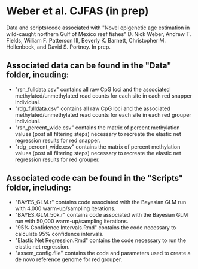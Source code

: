 # Weber et al. CJFAS (in prep)

Data and scripts/code associated with "Novel epigenetic age estimation in wild-caught northern Gulf of Mexico reef fishes" D. Nick Weber, Andrew T. Fields, William F. Patterson III, Beverly K. Barnett, Christopher M. Hollenbeck, and David S. Portnoy. In prep.

## Associated data can be found in the "Data" folder, incuding:
- "rsn_fulldata.csv" contains all raw CpG loci and the associated methylated/unmethylated read counts for each site in each red snapper individual.
- "rdg_fulldata.csv" contains all raw CpG loci and the associated methylated/unmethylated read counts for each site in each red grouper individual.
- "rsn_percent_wide.csv" contains the matrix of percent methylation values (post all filtering steps) necessary to recreate the elastic net regression results for red snapper.
- "rdg_percent_wide.csv" contains the matrix of percent methylation values (post all filtering steps) necessary to recreate the elastic net regression results for red grouper.

## Associated code can be found in the "Scripts" folder, including:

- "BAYES_GLM.r" contains code associated with the Bayesian GLM run with 4,000 warm-up/sampling iterations.
- "BAYES_GLM_50k.r" contains code associated with the Bayesian GLM run with 50,000 warm-up/sampling iterations.
- "95% Confidence Intervals.Rmd" contains the code necessary to calculate 95% confidence intervals.
- "Elastic Net Regression.Rmd" contains the code necessary to run the elastic net regression.
- "assem_config.file" contains the code and parameters used to create a de novo reference genome for red grouper.
